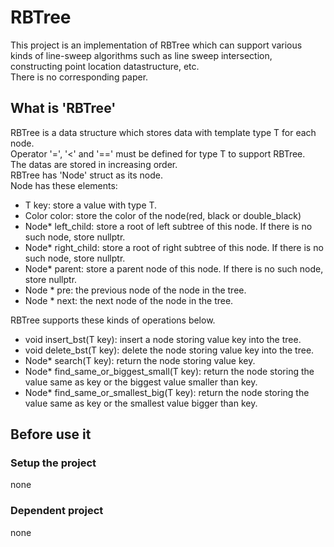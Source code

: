 # RBTree

This project is an implementation of RBTree which can support various kinds of line-sweep algorithms such as line sweep intersection, constructing point location datastructure, etc.  
There is no corresponding paper.

## What is 'RBTree'

RBTree is a data structure which stores data with template type T for each node.  
Operator '=', '<' and '==' must be defined for type T to support RBTree.  
The datas are stored in increasing order.  
RBTree has 'Node<T>' struct as its node.  
Node has these elements:
- T key: store a value with type T.
- Color color: store the color of the node(red, black or double_black)
- Node* left_child: store a root of left subtree of this node. If there is no such node, store nullptr.
- Node* right_child: store a root of right subtree of this node. If there is no such node, store nullptr.
- Node* parent: store a parent node of this node. If there is no such node, store nullptr.
- Node * pre: the previous node of the node in the tree.
- Node * next: the next node of the node in the tree.

RBTree supports these kinds of operations below.
- void insert_bst(T key): insert a node storing value key into the tree.
- void delete_bst(T key): delete the node storing value key into the tree.
- Node<T>* search(T key): return the node storing value key.
- Node<T>* find_same_or_biggest_small(T key): return the node storing the value same as key or the biggest value smaller than key.
- Node<T>* find_same_or_smallest_big(T key): return the node storing the value same as key or the smallest value bigger than key. 

## Before use it 
### Setup the project
none
### Dependent project
none

